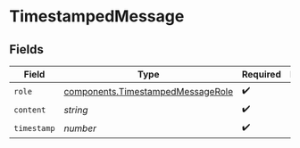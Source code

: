 # TimestampedMessage


## Fields

| Field                                                                                  | Type                                                                                   | Required                                                                               | Description                                                                            |
| -------------------------------------------------------------------------------------- | -------------------------------------------------------------------------------------- | -------------------------------------------------------------------------------------- | -------------------------------------------------------------------------------------- |
| `role`                                                                                 | [components.TimestampedMessageRole](../../models/components/timestampedmessagerole.md) | :heavy_check_mark:                                                                     | N/A                                                                                    |
| `content`                                                                              | *string*                                                                               | :heavy_check_mark:                                                                     | N/A                                                                                    |
| `timestamp`                                                                            | *number*                                                                               | :heavy_check_mark:                                                                     | N/A                                                                                    |
